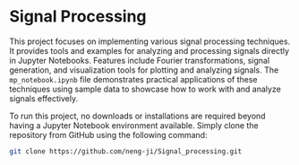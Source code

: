 # Signal Processing

This project focuses on implementing various signal processing techniques. It provides tools and examples for analyzing and processing signals directly in Jupyter Notebooks. Features include Fourier transformations, signal generation, and visualization tools for plotting and analyzing signals. The `mp_notebook.ipynb` file demonstrates practical applications of these techniques using sample data to showcase how to work with and analyze signals effectively.

To run this project, no downloads or installations are required beyond having a Jupyter Notebook environment available. Simply clone the repository from GitHub using the following command:

```bash
git clone https://github.com/neng-ji/Signal_processing.git
